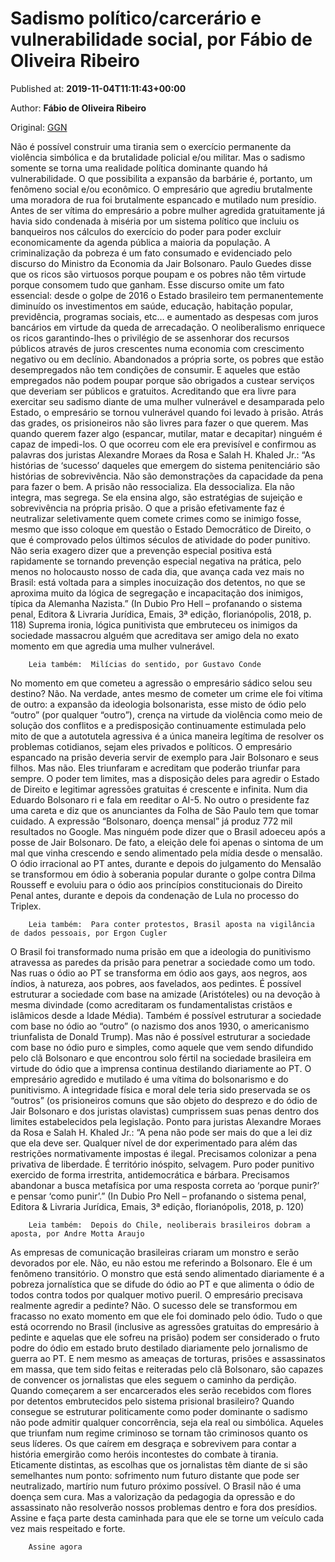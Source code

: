 
# Sadismo político/carcerário e vulnerabilidade social, por Fábio de Oliveira Ribeiro

Published at: **2019-11-04T11:11:43+00:00**

Author: **Fábio de Oliveira Ribeiro**

Original: [GGN](https://jornalggn.com.br/artigos/sadismo-politico-carcerario-e-vulnerabilidade-social/)

Não é possível construir uma tirania sem o exercício permanente da violência simbólica e da brutalidade policial e/ou militar. Mas o sadismo somente se torna uma realidade política dominante quando há vulnerabilidade. O que possibilita a expansão da barbárie é, portanto, um fenômeno social e/ou econômico.
O empresário que agrediu brutalmente uma moradora de rua foi brutalmente espancado e mutilado num presídio.
Antes de ser vítima do empresário a pobre mulher agredida gratuitamente já havia sido condenada à miséria por um sistema político que incluiu os banqueiros nos cálculos do exercício do poder para poder excluir economicamente da agenda pública a maioria da população. A criminalização da pobreza é um fato consumado e evidenciado pelo discurso do Ministro da Economia da Jair Bolsonaro.
Paulo Guedes disse que os ricos são virtuosos porque poupam e os pobres não têm virtude porque consomem tudo que ganham. Esse discurso omite um fato essencial: desde o golpe de 2016 o Estado brasileiro tem permanentemente diminuído os investimentos em saúde, educação, habitação popular, previdência, programas sociais, etc… e aumentado as despesas com juros bancários em virtude da queda de arrecadação. O neoliberalismo enriquece os ricos garantindo-lhes o privilégio de se assenhorar dos recursos públicos através de juros crescentes numa economia com crescimento negativo ou em declínio. Abandonados a própria sorte, os pobres que estão desempregados não tem condições de consumir. E aqueles que estão empregados não podem poupar porque são obrigados a custear serviços que deveriam ser públicos e gratuitos.
Acreditando que era livre para exercitar seu sadismo diante de uma mulher vulnerável e desamparada pelo Estado, o empresário se tornou vulnerável quando foi levado à prisão. Atrás das grades, os prisioneiros não são livres para fazer o que querem. Mas quando querem fazer algo (espancar, mutilar, matar e decapitar) ninguém é capaz de impedi-los. O que ocorreu com ele era previsível e confirmou as palavras dos juristas Alexandre Moraes da Rosa e Salah H. Khaled Jr.:
“As histórias de ‘sucesso’ daqueles que emergem do sistema penitenciário são histórias de sobrevivência. Não são demonstrações da capacidade da pena para fazer o bem. A prisão não ressocializa. Ela dessocializa. Ela não integra, mas segrega. Se ela ensina algo, são estratégias de sujeição e sobrevivência na própria prisão. O que a prisão efetivamente faz é neutralizar seletivamente quem comete crimes como se inimigo fosse, mesmo que isso coloque em questão o Estado Democrático de Direito, o que é comprovado pelos últimos séculos de atividade do poder punitivo. Não seria exagero dizer que a prevenção especial positiva está rapidamente se tornando prevenção especial negativa na prática, pelo menos no holocausto nosso de cada dia, que avança cada vez mais no Brasil: está voltada para a simples inocuização dos detentos, no que se aproxima muito da lógica de segregação e incapacitação dos inimigos, típica da Alemanha Nazista.” (In Dubio Pro Hell – profanando o sistema penal, Editora & Livraria Jurídica, Emais, 3ª edição, florianópolis, 2018, p. 118)
Suprema ironia, lógica punitivista que embruteceu os inimigos da sociedade massacrou alguém que acreditava ser amigo dela no exato momento em que agredia uma mulher vulnerável.

        Leia também:  Milícias do sentido, por Gustavo Conde
      
No momento em que cometeu a agressão o empresário sádico selou seu destino? Não. Na verdade, antes mesmo de cometer um crime ele foi vítima de outro: a expansão da ideologia bolsonarista, esse misto de ódio pelo “outro” (por qualquer “outro”), crença na virtude da violência como meio de solução dos conflitos e a predisposição continuamente estimulada pelo mito de que a autotutela agressiva é a única maneira legítima de resolver os problemas cotidianos, sejam eles privados e políticos.
O empresário espancado na prisão deveria servir de exemplo para Jair Bolsonaro e seus filhos. Mas não. Eles triunfaram e acreditam que poderão triunfar para sempre. O poder tem limites, mas a disposição deles para agredir o Estado de Direito e legitimar agressões gratuitas é crescente e infinita. Num dia Eduardo Bolsonaro ri e fala em reeditar o AI-5. No outro o presidente faz uma careta e diz que os anunciantes da Folha de São Paulo tem que tomar cuidado.
A expressão “Bolsonaro, doença mensal” já produz 772 mil resultados no Google. Mas ninguém pode dizer que o Brasil adoeceu após a posse de Jair Bolsonaro. De fato, a eleição dele foi apenas o sintoma de um mal que vinha crescendo e sendo alimentado pela mídia desde o mensalão. O ódio irracional ao PT antes, durante e depois do julgamento do Mensalão se transformou em ódio à soberania popular durante o golpe contra Dilma Rousseff e evoluiu para o ódio aos princípios constitucionais do Direito Penal antes, durante e depois da condenação de Lula no processo do Triplex.

        Leia também:  Para conter protestos, Brasil aposta na vigilância de dados pessoais, por Ergon Cugler
      
O Brasil foi transformado numa prisão em que a ideologia do punitivismo atravessa as paredes da prisão para penetrar a sociedade como um todo.
Nas ruas o ódio ao PT se transforma em ódio aos gays, aos negros, aos índios, à natureza, aos pobres, aos favelados, aos pedintes. É possível estruturar a sociedade com base na amizade (Aristóteles) ou na devoção à mesma divindade (como acreditaram os fundamentalistas cristãos e islâmicos desde a Idade Média). Também é possível estruturar a sociedade com base no ódio ao “outro” (o nazismo dos anos 1930, o americanismo triunfalista de Donald Trump). Mas não é possível estruturar a sociedade com base no ódio puro e simples, como aquele que vem sendo difundido pelo clã Bolsonaro e que encontrou solo fértil na sociedade brasileira em virtude do ódio que a imprensa continua destilando diariamente ao PT.
O empresário agredido e mutilado é uma vítima do bolsonarismo e do punitivismo. A integridade física e moral dele teria sido preservada se os “outros” (os prisioneiros comuns que são objeto do desprezo e do ódio de Jair Bolsonaro e dos juristas olavistas) cumprissem suas penas dentro dos limites estabelecidos pela legislação. Ponto para juristas Alexandre Moraes da Rosa e Salah H. Khaled Jr.:
“A pena não pode ser mais do que a lei diz que ela deve ser. Qualquer nível de dor experimentado para além das restrições normativamente impostas é ilegal. Precisamos colonizar a pena privativa de liberdade. É território inóspito, selvagem. Puro poder punitivo exercido de forma irrestrita, antidemocrática e bárbara. Precisamos abandonar a busca metafísica por uma resposta correta ao ‘porque punir?’ e pensar ‘como punir’.” (In Dubio Pro Nell – profanando o sistema penal, Editora & Livraria Jurídica, Emais, 3ª edição, florianópolis, 2018, p. 120)

        Leia também:  Depois do Chile, neoliberais brasileiros dobram a aposta, por Andre Motta Araujo
      
As empresas de comunicação brasileiras criaram um monstro e serão devorados por ele. Não, eu não estou me referindo a Bolsonaro. Ele é um fenômeno transitório. O monstro que está sendo alimentado diariamente é a pobreza jornalística que se difude do ódio ao PT e que alimenta o ódio de todos contra todos por qualquer motivo pueril.
O empresário precisava realmente agredir a pedinte? Não. O sucesso dele se transformou em fracasso no exato momento em que ele foi dominado pelo ódio. Tudo o que está ocorrendo no Brasil (inclusive as agressões gratuitas do empresário à pedinte e aquelas que ele sofreu na prisão) podem ser considerado o fruto podre do ódio em estado bruto destilado diariamente pelo jornalismo de guerra ao PT. E nem mesmo as ameaças de torturas, prisões e assassinatos em massa, que tem sido feitas e reiteradas pelo clã Bolsonaro, são capazes de convencer os jornalistas que eles seguem o caminho da perdição. Quando começarem a ser encarcerados eles serão recebidos com flores por detentos embrutecidos pelo sistema prisional brasileiro?
Quando consegue se estruturar politicamente como poder dominante o sadismo não pode admitir qualquer concorrência, seja ela real ou simbólica. Aqueles que triunfam num regime criminoso se tornam tão criminosos quanto os seus líderes. Os que caírem em desgraça e sobrevivem para contar a história emergirão como heróis incontestes do combate à tirania. Eticamente distintas, as escolhas que os jornalistas têm diante de si são semelhantes num ponto: sofrimento num futuro distante que pode ser neutralizado, martírio num futuro próximo possível.
O Brasil não é uma doença sem cura. Mas a valorização da pedagogia da opressão e do assassinato não resolverão nossos problemas dentro e fora dos presídios.
Assine e faça parte desta caminhada para que ele se torne um veículo cada vez mais respeitado e forte.

        Assine agora
      
